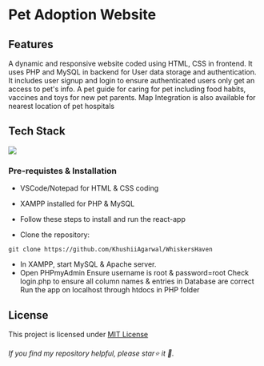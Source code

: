 # Pet Adoption Website
## Features
A dynamic and responsive website coded using HTML, CSS in frontend.
It uses PHP and MySQL in backend for User data storage and authentication.
It includes user signup and login to ensure authenticated users only get an access to pet's info.
A pet guide for caring for pet including food habits, vaccines and toys for new pet parents.
Map Integration is also available for nearest location of pet hospitals


## Tech Stack
[![](https://skillicons.dev/icons?i=js,html,css,php,mysql)](https://skillicons.dev)
### Pre-requistes & Installation
* VSCode/Notepad for HTML & CSS coding
* XAMPP installed for PHP & MySQL
* Follow these steps to install and run the react-app


* Clone the repository:
```
git clone https://github.com/KhushiiAgarwal/WhiskersHaven
```
* In XAMPP, start MySQL & Apache server.
* Open PHPmyAdmin
Ensure username is root & password=root
Check login.php to ensure all column names & entries in Database are correct
Run the app on localhost through htdocs in PHP folder

## License
This project is licensed under [MIT License](docs/license.md)
###### If you find my repository helpful, please star⭐ it 🌟.

